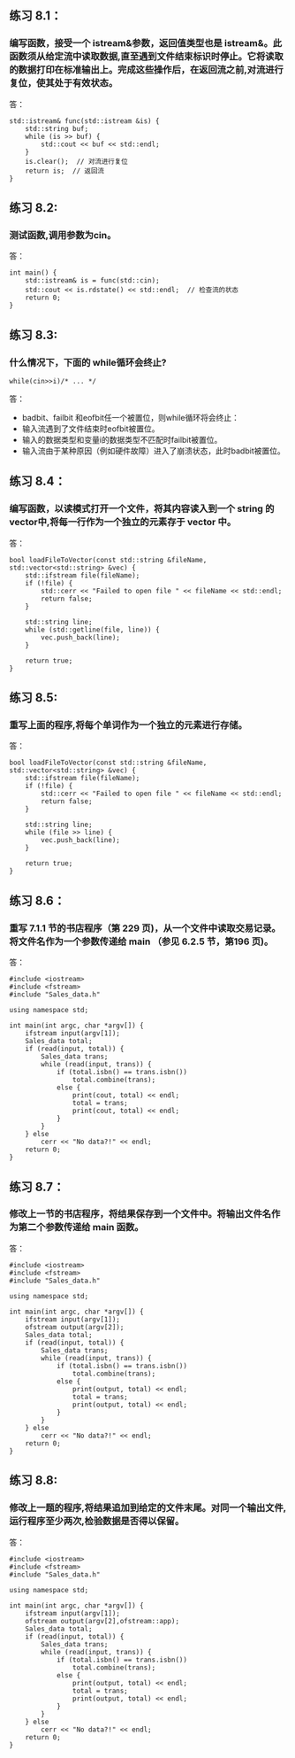 ## 练习 8.1：
### 编写函数，接受一个 istream&参数，返回值类型也是 istream&。此函数须从给定流中读取数据,直至遇到文件结束标识时停止。它将读取的数据打印在标准输出上。完成这些操作后，在返回流之前,对流进行复位，使其处于有效状态。
答：
```
std::istream& func(std::istream &is) {
	std::string buf;
	while (is >> buf) {
		std::cout << buf << std::endl;
	}
	is.clear();  // 对流进行复位
	return is;  // 返回流
}
```
## 练习 8.2:
### 测试函数,调用参数为cin。
答：
```
int main() {
	std::istream& is = func(std::cin);
	std::cout << is.rdstate() << std::endl;  // 检查流的状态
	return 0;
}
```
## 练习 8.3:
### 什么情况下，下面的 while循环会终止?
```
while(cin>>i)/* ... */
```
答：
* badbit、failbit 和eofbit任一个被置位，则while循环将会终止：
* 输入流遇到了文件结束时eofbit被置位。
* 输入的数据类型和变量i的数据类型不匹配时failbit被置位。
* 输入流由于某种原因（例如硬件故障）进入了崩溃状态，此时badbit被置位。
## 练习 8.4：
### 编写函数，以读模式打开一个文件，将其内容读入到一个 string 的 vector中,将每一行作为一个独立的元素存于 vector 中。
答：
```
bool loadFileToVector(const std::string &fileName, std::vector<std::string> &vec) {
	std::ifstream file(fileName);
	if (!file) {
		std::cerr << "Failed to open file " << fileName << std::endl;
		return false;
	}

	std::string line;
	while (std::getline(file, line)) {
		vec.push_back(line);
	}

	return true;
}
```
## 练习 8.5:
### 重写上面的程序,将每个单词作为一个独立的元素进行存储。
答：
```
bool loadFileToVector(const std::string &fileName, std::vector<std::string> &vec) {
	std::ifstream file(fileName);
	if (!file) {
		std::cerr << "Failed to open file " << fileName << std::endl;
		return false;
	}

	std::string line;
	while (file >> line) {
		vec.push_back(line);
	}

	return true;
}
```
## 练习 8.6：
### 重写 7.1.1 节的书店程序（第 229 页)，从一个文件中读取交易记录。将文件名作为一个参数传递给 main （参见 6.2.5 节，第196 页)。
答：
```
#include <iostream>
#include <fstream>
#include "Sales_data.h"

using namespace std;

int main(int argc, char *argv[]) {
	ifstream input(argv[1]);
	Sales_data total;
	if (read(input, total)) {
		Sales_data trans;
		while (read(input, trans)) {
			if (total.isbn() == trans.isbn())
				total.combine(trans);
			else {
				print(cout, total) << endl;
				total = trans;
				print(cout, total) << endl;
			}
		}
	} else
		cerr << "No data?!" << endl;
	return 0;
}
```
## 练习 8.7：
### 修改上一节的书店程序，将结果保存到一个文件中。将输出文件名作为第二个参数传递给 main 函数。
答：
```
#include <iostream>
#include <fstream>
#include "Sales_data.h"

using namespace std;

int main(int argc, char *argv[]) {
	ifstream input(argv[1]);
	ofstream output(argv[2]);
	Sales_data total;
	if (read(input, total)) {
		Sales_data trans;
		while (read(input, trans)) {
			if (total.isbn() == trans.isbn())
				total.combine(trans);
			else {
				print(output, total) << endl;
				total = trans;
				print(output, total) << endl;
			}
		}
	} else
		cerr << "No data?!" << endl;
	return 0;
}
```
## 练习 8.8:
### 修改上一题的程序,将结果追加到给定的文件末尾。对同一个输出文件,运行程序至少两次,检验数据是否得以保留。
答：
```
#include <iostream>
#include <fstream>
#include "Sales_data.h"

using namespace std;

int main(int argc, char *argv[]) {
	ifstream input(argv[1]);
	ofstream output(argv[2],ofstream::app);
	Sales_data total;
	if (read(input, total)) {
		Sales_data trans;
		while (read(input, trans)) {
			if (total.isbn() == trans.isbn())
				total.combine(trans);
			else {
				print(output, total) << endl;
				total = trans;
				print(output, total) << endl;
			}
		}
	} else
		cerr << "No data?!" << endl;
	return 0;
}
```
